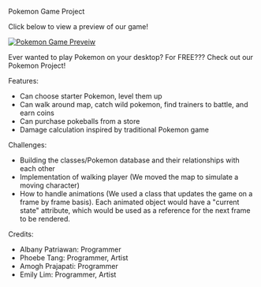 Pokemon Game Project



Click below to view a preview of our game!

[![Pokemon Game Preveiw](https://img.youtube.com/vi/E4dQRDykYnU/0.jpg)](https://www.youtube.com/watch?v=E4dQRDykYnU)

Ever wanted to play Pokemon on your desktop? For FREE??? Check out our Pokemon Project!

Features: 
- Can choose starter Pokemon, level them up
- Can walk around map, catch wild pokemon, find trainers to battle, and earn coins
- Can purchase pokeballs from a store
- Damage calculation inspired by traditional Pokemon game


Challenges:
- Building the classes/Pokemon database and their relationships with each other
- Implementation of walking player (We moved the map to simulate a moving character)
- How to handle animations (We used a class that updates the game on a frame by frame basis). Each animated object would have a "current state" attribute, which would be used as a reference for the next frame to be rendered.


Credits: 
- Albany Patriawan: Programmer
- Phoebe Tang: Programmer, Artist
- Amogh Prajapati: Programmer
- Emily Lim: Programmer, Artist
